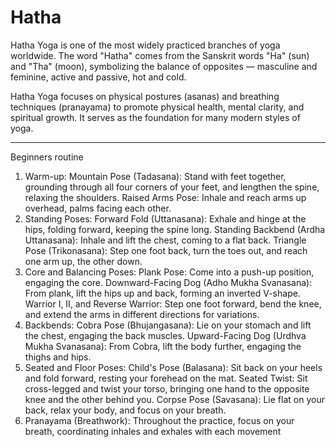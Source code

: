 # Hatha

Hatha Yoga is one of the most widely practiced branches of yoga worldwide. The word "Hatha" comes from the Sanskrit words "Ha" (sun) and "Tha" (moon), symbolizing the balance of opposites — masculine and feminine, active and passive, hot and cold.

Hatha Yoga focuses on physical postures (asanas) and breathing techniques (pranayama) to promote physical health, mental clarity, and spiritual growth. It serves as the foundation for many modern styles of yoga.

---

Beginners routine

1. Warm-up:
Mountain Pose (Tadasana): Stand with feet together, grounding through all four corners of your feet, and lengthen the spine, relaxing the shoulders.
Raised Arms Pose: Inhale and reach arms up overhead, palms facing each other.
2. Standing Poses:
Forward Fold (Uttanasana): Exhale and hinge at the hips, folding forward, keeping the spine long.
Standing Backbend (Ardha Uttanasana): Inhale and lift the chest, coming to a flat back.
Triangle Pose (Trikonasana): Step one foot back, turn the toes out, and reach one arm up, the other down.
3. Core and Balancing Poses:
Plank Pose: Come into a push-up position, engaging the core.
Downward-Facing Dog (Adho Mukha Svanasana): From plank, lift the hips up and back, forming an inverted V-shape.
Warrior I, II, and Reverse Warrior: Step one foot forward, bend the knee, and extend the arms in different directions for variations.
4. Backbends:
Cobra Pose (Bhujangasana): Lie on your stomach and lift the chest, engaging the back muscles.
Upward-Facing Dog (Urdhva Mukha Svanasana): From Cobra, lift the body further, engaging the thighs and hips.
5. Seated and Floor Poses:
Child's Pose (Balasana): Sit back on your heels and fold forward, resting your forehead on the mat.
Seated Twist: Sit cross-legged and twist your torso, bringing one hand to the opposite knee and the other behind you.
Corpse Pose (Savasana): Lie flat on your back, relax your body, and focus on your breath.
6. Pranayama (Breathwork):
Throughout the practice, focus on your breath, coordinating inhales and exhales with each movement

